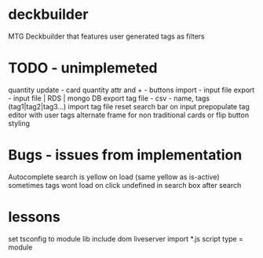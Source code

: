 # deckbuilder

MTG Deckbuilder that features user generated tags as filters

# TODO - unimplemeted

quantity update - card quantity attr and + - buttons
import - input file
export - input file | RDS | mongo DB
export tag file - csv - name, tags (tag1|tag2|tag3...)
import tag file
reset search bar on input
prepopulate tag editor with user tags
alternate frame for non traditional cards or flip button
styling

# Bugs - issues from implementation

Autocomplete search is yellow on load (same yellow as is-active)
sometimes tags wont load on click
undefined in search box after search

# lessons

set tsconfig to module
lib include dom
liveserver
import \*.js
script type = module
